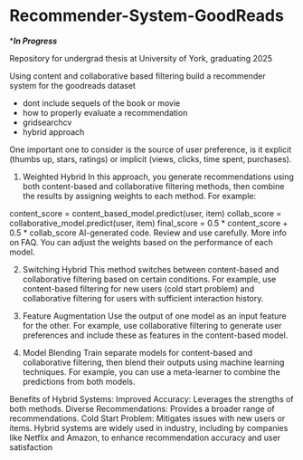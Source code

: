 # Recommender-System-GoodReads
******In Progress*****

Repository for undergrad thesis at University of York, graduating 2025

Using content and collaborative based filtering build a recommender system for the goodreads dataset

- dont include sequels of the book or movie
- how to properly evaluate a recommendation
- gridsearchcv
- hybrid approach

One important one to consider is the source of user preference, is it explicit (thumbs up, stars, ratings) or implicit (views, clicks, time spent, purchases).

1. Weighted Hybrid
In this approach, you generate recommendations using both content-based and collaborative filtering methods, then combine the results by assigning weights to each method. For example:

content_score = content_based_model.predict(user, item)
collab_score = collaborative_model.predict(user, item)
final_score = 0.5 * content_score + 0.5 * collab_score
AI-generated code. Review and use carefully. More info on FAQ.
You can adjust the weights based on the performance of each model.

2. Switching Hybrid
This method switches between content-based and collaborative filtering based on certain conditions. For example, use content-based filtering for new users (cold start problem) and collaborative filtering for users with sufficient interaction history.

3. Feature Augmentation
Use the output of one model as an input feature for the other. For example, use collaborative filtering to generate user preferences and include these as features in the content-based model.

4. Model Blending
Train separate models for content-based and collaborative filtering, then blend their outputs using machine learning techniques. For example, you can use a meta-learner to combine the predictions from both models.

Benefits of Hybrid Systems:
Improved Accuracy: Leverages the strengths of both methods.
Diverse Recommendations: Provides a broader range of recommendations.
Cold Start Problem: Mitigates issues with new users or items.
Hybrid systems are widely used in industry, including by companies like Netflix and Amazon, to enhance recommendation accuracy and user satisfaction
